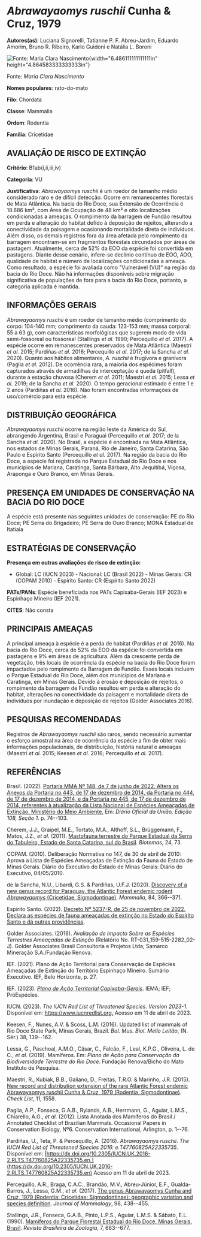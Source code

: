 # *Abrawayaomys ruschii* Cunha & Cruz, 1979

**Autores(as)**: Luciana Signorelli, Tatianne P. F. Abreu-Jardim, Eduardo Amorim, Bruno R. Ribeiro, Karlo Guidoni e Natália L. Boroni

![Fonte: Maria Clara Nascimento](media/rId20.jpg){width="6.486111111111111in" height="4.864583333333333in"}

Fonte: *Maria Clara Nascimento*

**Nomes populares**: rato-do-mato

**Filo**: Chordata

**Classe**: Mammalia

**Ordem**: Rodentia

**Família**: Cricetidae

## AVALIAÇÃO DE RISCO DE EXTINÇÃO

**Critério**: B1ab(i,ii,iii,iv)

**Categoria**: VU

**Justificativa**: *Abrawayaomys ruschii* é um roedor de tamanho médio considerado raro e de difícil detecção. Ocorre em remanescentes florestais de Mata Atlântica. Na bacia do Rio Doce, sua Extensão de Ocorrência é 18.686 km², com Área de Ocupação de 48 km² e oito localizações condicionadas a ameaças. O rompimento da barragem de Fundão resultou em perda e alteração do habitat defido à deposição de rejeitos, alterando a conectividade da paisagem e ocasionando mortalidade direta de indivíduos. Além disso, os demais registros fora da área afetada pelo rompimento da barragem encontram-se em fragmentos florestais circundados por áreas de pastagem. Atualmente, cerca de 52% da EOO da espécie foi convertida em pastagens. Diante desse cenário, infere-se declínio contínuo de EOO, AOO, qualidade de habitat e número de localizações condicionadas a ameaça. Como resultado, a espécie foi avaliada como "Vulnerável (VU)" na região da bacia do Rio Doce. Não há
informações disponíveis sobre migração significativa de populações de fora para a bacia do Rio Doce, portanto, a categoria aplicada é mantida.

## INFORMAÇÕES GERAIS

*Abrawayaomys ruschii* é um roedor de tamanho médio (comprimento do corpo: 104-140 mm; comprimento da cauda: 123-153 mm; massa corporal: 55 a 63 g), com características morfológicas que sugerem modo de vida semi-fossoreal ou fossoreal (Stallings *et al.* 1990; Percequillo *et al.* 2017). A espécie ocorre em remanescentes preservados de Mata Atlântica (Maestri *et al.* 2015; Pardiñas *et al.* 2016; Percequillo *et al.* 2017; de la Sancha *et al.* 2020). Quanto aos hábitos alimentares, *A. ruschii* é frugívora e granívora (Paglia *et al.* 2012). De ocorrência rara, a maioria dos espécimes foram capturados através de armadilhas de interceptação e queda (pitfall), durante a estação chuvosa (Cherem *et al.* 2011; Maestri *et al.* 2015; Lessa *et al.* 2019; de la Sancha *et al.* 2020). O tempo geracional estimado é entre 1 e 2 anos (Pardiñas *et al.* 2016). Não foram encontradas informações de uso/comércio para esta espécie.

## DISTRIBUIÇÃO GEOGRÁFICA

*Abrawayaomys ruschii* ocorre na região leste da América do Sul, abrangendo Argentina, Brasil e Paraguai (Percequillo *et al.* 2017; de la Sancha *et al.* 2020). No Brasil, a espécie é encontrada na Mata Atlântica, nos estados de Minas Gerais, Paraná, Rio de Janeiro, Santa Catarina, São Paulo e Espírito Santo (Percequillo *et al.* 2017). Na região da bacia do Rio Doce, a espécie foi registrada no Parque Estadual do Rio Doce e nos municípios de Mariana, Caratinga, Santa Bárbara, Alto Jequitibá, Viçosa, Araponga e Ouro Branco, em Minas Gerais.

## PRESENÇA EM UNIDADES DE CONSERVAÇÃO NA BACIA DO RIO DOCE

A espécie está presente nas seguintes unidades de conservação: PE do Rio Doce; PE Serra do Brigadeiro; PE Serra do Ouro Branco; MONA Estadual de Itatiaia

## ESTRATÉGIAS DE CONSERVAÇÃO

**Presença em outras avaliações de risco de extinção:**

-   Global: LC (IUCN 2023) -   Nacional: LC (Brasil 2022) -   Minas Gerais: CR (COPAM 2010) -   Espírito Santo: CR (Espírito Santo 2022)

**PATs/PANs**: Espécie beneficiada nos PATs Capixaba-Gerais (IEF 2023) e Espinhaço Mineiro (IEF 2021).

**CITES**: Não consta

## PRINCIPAIS AMEAÇAS

A principal ameaça à espécie é a perda de habitat (Pardiñas *et al.* 2016). Na bacia do Rio Doce, cerca de 52% da EOO da espécie foi convertida em pastagens e 9% em áreas de agricultura. Além da crescente perda de vegetação, três locais de ocorrência da espécie na bacia do Rio Doce foram impactados pelo rompimento da Barragem de Fundão. Esses locais incluem o Parque Estadual do Rio Doce, além dos municípios de Mariana e Caratinga, em Minas Gerais. Devido à erosão e deposição de rejeitos, o rompimento da barragem de Fundão resultou em perda e alteração do habitat, alterações na conectividade da paisagem e mortalidade direta de indivíduos por inundação e deposição de rejeitos (Golder Associates 2016).

## PESQUISAS RECOMENDADAS

Registros de *Abrawayaomys ruschii* são raros, sendo necessário aumentar o esforço amostral na área de ocorrência da espécie a fim de obter mais informações populacionais, de distribuição, história natural e ameaças (Maestri *et al.* 2015; Keesen *et al.* 2016; Percequillo *et al.* 2017).

## REFERÊNCIAS

Brasil. (2022). [Portaria MMA Nº 148, de 7 de junho de 2022. Altera os Anexos da Portaria no 443, de 17 de dezembro de 2014, da Portaria no 444, de 17 de dezembro de 2014, e da Portaria no 445, de 17 de dezembro de 2014, referentes à atualização da Lista Nacional de Espécies Ameaçadas de Extinção. Ministério do Meio Ambiente.](https://in.gov.br/en/web/dou/-/portaria-mma-n-148-de-7-de-junho-de-2022-406272733) Em: *Diário Oficial da União, Edição 108, Seção 1*. p. 74--103.

Cherem, J.J., Graipel, M.E., Tortato, M.A., Althoff, S.L., Brüggemann, F., Matos, J.Z., *et al.* (2011). [Mastofauna terrestre do Parque Estadual da Serra do Tabuleiro, Estado de Santa Catarina, sul do Brasil](https://doi.org/10.5007/2175-7925.2011v24n3p73). *Biotemas*, 24, 73.

COPAM. (2010). Deliberação Normativa no 147, de 30 de abril de 2010: Aprova a Lista de Espécies Ameaçadas de Extinção da Fauna do Estado de Minas Gerais. Diário do Executivo do Estado de Minas Gerais: Diário do Executivo, 04/05/2010.

de la Sancha, N.U., Libardi, G.S. & Pardiñas, U.F.J. (2020). [Discovery of a new genus record for Paraguay, the Atlantic Forest endemic rodent *Abrawayaomys* (Cricetidae, Sigmodontinae)](https://doi.org/10.1515/mammalia-2019-0093). *Mammalia*, 84, 366--371.

Espírito Santo. (2022). [Decreto Nº 5237-R, de 25 de novembro de 2022.  Declara as espécies de fauna ameaçadas de extinção no Estado do Espírito Santo e dá outras providências](https://iema.es.gov.br/Media/iema/FAUNA/Decreto%205237-R_2022_25-Nov%20-%20Fauna%20(s-peixes)%20-%20Lista%20de%20Esp%C3%A9cies%20Amea%C3%A7adas%20de%20Extin%C3%A7%C3%A3o.pdf).

Golder Associates. (2016). *Avaliação de Impacto Sobre as Espécies Terrestres Ameaçadas de Extinção* (Relatório No.  RT-031_159-515-2282_02-J). Golder Associates Brasil Consultoria e Projetos Ltda; Samarco Mineração S.A./Fundação Renova.

IEF. (2021). Plano de Ação Territorial para Conservação de Espécies Ameaçadas de Extinção do Território Espinhaço Mineiro. Sumário Executivo. IEF, Belo Horizonte, p. 27.

IEF. (2023). [*Plano de Ação Territorial Capixaba-Gerais*](http://www.ief.mg.gov.br/biodiversidade/-planodeacaoterritorialcapixabagerais).  IEMA; IEF; PróEspécies.

IUCN. (2023). *The IUCN Red List of Threatened Species. Version 2023-1.* Disponível em: <https://www.iucnredlist.org.> Acesso em 11 de abril de 2023.

Keesen, F., Nunes, A.V. & Scoss, L.M. (2016). Updated list of mammals of Rio Doce State Park, Minas Gerais, Brazil. *Bol. Mus. Biol. Mello Leitão*, (N. Sér.) 38, 139--162.

Lessa, G., Paschoal, A.M.O., Cäsar, C., Falcão, F., Leal, K.P.G., Oliveira, L. de C., *et al.* (2019). Mamíferos. Em: *Plano de Ação para Conservação da Biodiversidade Terrestre do Rio Doce*. Fundação Renova/Bicho do Mato Instituto de Pesquisa.

Maestri, R., Kubiak, B.B., Galiano, D., Freitas, T.R.O. & Marinho, J.R.  (2015). [New record and distribution extension of the rare Atlantic Forest endemic Abrawayaomys ruschii Cunha & Cruz, 1979 (Rodentia, Sigmodontinae)](https://doi.org/10.15560/11.2.1558). *Check List*, 11, 1558.

Paglia, A.P., Fonseca, G.A.B., Rylands, A.B., Herrmann, G., Aguiar, L.M.S., Chiarello, A.G., *et al.* (2012). Lista Anotada dos Mamíferos do Brasil / Annotated Checklist of Brazilian Mammals. Occasional Papers in Conservation Biology, Nº6. Conservation International, Arlington, p.  1--76.

Pardiñas, U., Teta, P. & Percequillo, A. (2016). *Abrawayaomys ruschii*.  *The IUCN Red List of Threatened Species 2016: e.T47760825A22335735*.  Disponível em: [https://dx.doi.org/10.2305/IUCN.UK.2016-2.RLTS.T47760825A22335735.en.](https://dx.doi.org/10.2305/IUCN.UK.2016-2.RLTS.T47760825A22335735.en) Acesso em 11 de abril de 2023.

Percequillo, A.R., Braga, C.A.C., Brandão, M.V., Abreu-Júnior, E.F., Gualda-Barros, J., Lessa, G.M., *et al.* (2017). [The genus Abrawayaomys Cunha and Cruz, 1979 (Rodentia: Cricetidae: Sigmodontinae): geographic variation and species definition](https://doi.org/10.1093/jmammal/gyw228). *Journal of Mammalogy*, 98, 438--455.

Stallings, J.R., Fonseca, G.A.B., Pinto, L.P.S., Aguiar, L.M.S. & Sábato, E.L. (1990). [Mamíferos do Parque Florestal Estadual do Rio Doce, Minas Gerais, Brasil](https://doi.org/10.1590/S0101-81751990000400022). *Revista Brasileira de Zoologia*, 7, 663--677.
